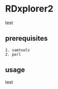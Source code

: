 # RDxplorer2

test

prerequisites
-------------

    1. samtools
    2. perl
    
usage
-----
test

